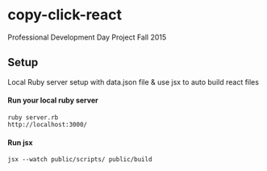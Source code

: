# copy-click-react
Professional Development Day Project Fall 2015

## Setup
Local Ruby server setup with data.json file & use jsx to auto build react files

#### Run your local ruby server

```
ruby server.rb
http://localhost:3000/
```

#### Run jsx

```
jsx --watch public/scripts/ public/build

```
